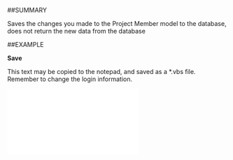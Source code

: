 

##SUMMARY

Saves the changes you made to the Project Member model to the database, does not return the new data from the database


##EXAMPLE

**Save**

This text may be copied to the notepad, and saved as a *.vbs file. Remember to change the login information.

![](../../Examples/vbs/SOProjectMember.Save.vbs.txt)






